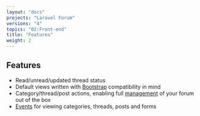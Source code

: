 ```yaml
---
layout: "docs"
projects: "Laravel Forum"
versions: "4"
topics: "02:Front-end"
title: "Features"
weight: 2
---
```


## Features

* Read/unread/updated thread status
* Default views written with [Bootstrap](http://getbootstrap.com/) compatibility in mind
* Category/thread/post actions, enabling full [management](/docs/laravel-forum/4/front-end/management/) of your forum out of the box
* [Events](http://laravel.com/docs/5.1/events) for viewing categories, threads, posts and forms
